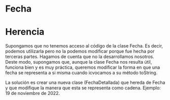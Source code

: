 # Fecha
# Herencia
Supongamos que no tenemos acceso al código de la clase Fecha. Es decir, podemos utilizarla pero no la podemos modificar porque fue hecha por terceras partes. Hagamos de cuenta que no la desarrollamos nosotros. Deste modo, supongamos que, aunque la clase Fecha nos resulta útil, funciona bien y es muy práctica, queremos modificar la forma en que una fecha se representa a si misma cuando icvocamos a su método toString.

La solución es crear una nueva clase (FechaDetallada) que hereda de Fecha y que modifique la manera que esta se representa como cadena.
Ejemplo: 19 de noviembre de 2022.